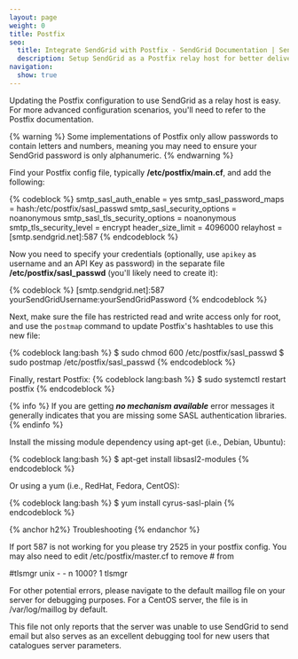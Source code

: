 ```yaml
---
layout: page
weight: 0
title: Postfix
seo:
  title: Integrate SendGrid with Postfix - SendGrid Documentation | SendGrid
  description: Setup SendGrid as a Postfix relay host for better deliverability and advanced statistics on your email.
navigation:
  show: true
---
```


Updating the Postfix configuration to use SendGrid as a relay host is easy. For more advanced configuration scenarios, you'll need to refer to the Postfix documentation.

{% warning %}
Some implementations of Postfix only allow passwords to contain letters and numbers, meaning you may need to ensure your SendGrid password is only alphanumeric. 
{% endwarning %}

Find your Postfix config file, typically **/etc/postfix/main.cf**, and add the following:

{% codeblock %}
smtp_sasl_auth_enable = yes
smtp_sasl_password_maps = hash:/etc/postfix/sasl_passwd
smtp_sasl_security_options = noanonymous
smtp_sasl_tls_security_options = noanonymous
smtp_tls_security_level = encrypt
header_size_limit = 4096000
relayhost = [smtp.sendgrid.net]:587
{% endcodeblock %}

Now you need to specify your credentials (optionally, use `apikey` as username and an API Key as password) in the separate file **/etc/postfix/sasl_passwd** (you'll likely need to create it):

{% codeblock %}
[smtp.sendgrid.net]:587 yourSendGridUsername:yourSendGridPassword
{% endcodeblock %}

Next, make sure the file has restricted read and write access only for root, and use the `postmap` command to update Postfix's hashtables to use this new file:

{% codeblock lang:bash %}
$ sudo chmod 600 /etc/postfix/sasl_passwd
$ sudo postmap /etc/postfix/sasl_passwd
{% endcodeblock %}

Finally, restart Postfix:
{% codeblock lang:bash %}
$ sudo systemctl restart postfix
{% endcodeblock %}

 
{% info %}
If you are getting ***no mechanism available*** error messages it generally indicates that you are missing some SASL authentication libraries. 
{% endinfo %}

Install the missing module dependency using apt-get (i.e., Debian, Ubuntu):

{% codeblock lang:bash %}
$ apt-get install libsasl2-modules
{% endcodeblock %}

 Or using a yum (i.e., RedHat, Fedora, CentOS): 

{% codeblock lang:bash %}
$ yum install cyrus-sasl-plain
{% endcodeblock %}

{% anchor h2%}
Troubleshooting
{% endanchor %}

If port 587 is not working for you please try 2525 in your postfix config. You may also need to edit /etc/postfix/master.cf to remove # from

 #tlsmgr unix - - n 1000? 1 tlsmgr

For other potential errors, please navigate to the default maillog file on your server for debugging purposes. For a CentOS server, the file is in /var/log/maillog by default. 

This file not only reports that the server was unable to use SendGrid to send email but also serves as an excellent debugging tool for new users that catalogues server parameters.
